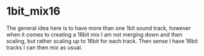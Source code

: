 # 1bit_mix16

The general idea here is to have more than one 1bit sound track, however when it comes to creating a 16bit mix I am not merging down and then scaling, but rather scaling up to 16bit for each track. Then sense I have 16bit tracks I can then mix as usual.